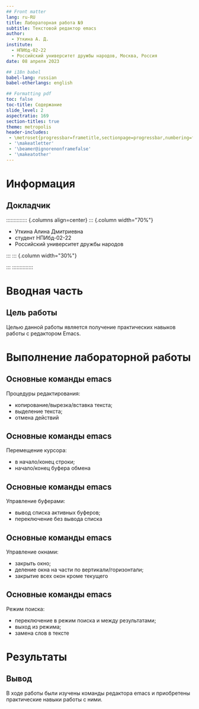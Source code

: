 ```yaml
---
## Front matter
lang: ru-RU
title: Лабораторная работа №9
subtitle: Текстовой редактор emacs
author:
  - Уткина А. Д.
institute:
  - НПИбд-02-22
  - Российский университет дружбы народов, Москва, Россия
date: 08 апреля 2023

## i18n babel
babel-lang: russian
babel-otherlangs: english

## Formatting pdf
toc: false
toc-title: Содержание
slide_level: 2
aspectratio: 169
section-titles: true
theme: metropolis
header-includes:
 - \metroset{progressbar=frametitle,sectionpage=progressbar,numbering=fraction}
 - '\makeatletter'
 - '\beamer@ignorenonframefalse'
 - '\makeatother'
---
```


# Информация

## Докладчик

:::::::::::::: {.columns align=center}
::: {.column width="70%"}

  * Уткина Алина Дмитриевна
  * студент НПИбд-02-22
  * Российский университет дружбы народов
  
:::
::: {.column width="30%"}

:::
::::::::::::::

# Вводная часть

## Цель работы

Целью данной работы является получение практических навыков работы с редактором Emacs.

# Выполнение лабораторной работы

## Основные команды emacs

Процедуры редактирования: 

- копирование/вырезка/вставка текста;
- выделение текста;
- отмена действий

## Основные команды emacs

Перемещение курсора:

- в начало/конец строки;
- начало/конец буфера обмена

## Основные команды emacs

Управление буферами:

- вывод списка активных буферов;
- переключение без вывода списка

## Основные команды emacs

Управление окнами:

- закрыть окно;
- деление окна на части по вертикали/горизонтали;
- закрытие всех окон кроме текущего

## Основные команды emacs

Режим поиска: 

- переключение в режим поиска и между результатами;
- выход из режима;
- замена слов в тексте

# Результаты

## Вывод

В ходе работы были изучены команды редактора emacs и приобретены практические навыки работы с ними. 

